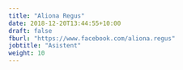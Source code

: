 ```yaml
---
title: "Aliona Regus"
date: 2018-12-20T13:44:55+10:00
draft: false
fburl: "https://www.facebook.com/aliona.regus"
jobtitle: "Asistent"
weight: 10
---
```


